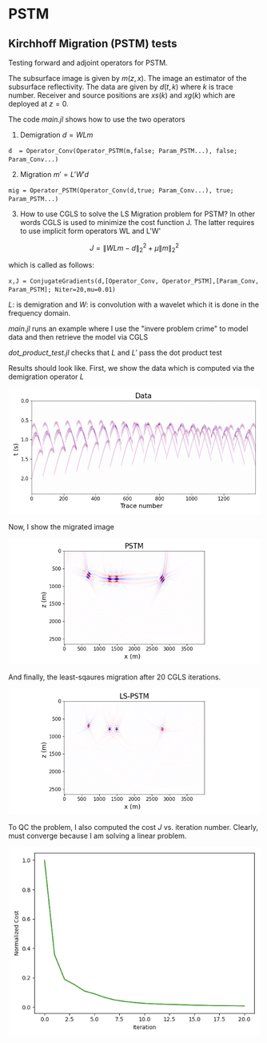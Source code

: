 # PSTM
## Kirchhoff Migration (PSTM) tests 

Testing forward and adjoint operators for PSTM. 

The subsurface image is given by $m(z,x)$.  The image an estimator of the subsurface reflectivity. The data are given by $d(t,k)$ where $k$ is trace number. Receiver and source positions are $xs(k)$ and $xg(k)$ which are deployed at $z=0$. 

The code *main.jl* shows how to use the two operators

1) Demigration $d =W L m$  

  `d  = Operator_Conv(Operator_PSTM(m,false; Param_PSTM...), false; Param_Conv...)`

2) Migration $m' = L'W' d$ 

`mig = Operator_PSTM(Operator_Conv(d,true; Param_Conv...), true; Param_PSTM...)`

3) How to use CGLS to solve the LS Migration problem for PSTM? In other words
CGLS is used to minimize the cost function J. The latter requires to use implicit form 
operators WL and L'W'

$$J = \| WL m - d\|_2^2 + \mu \| m\|_2^2$$

which is called as follows:

`x,J = ConjugateGradients(d,[Operator_Conv, Operator_PSTM],[Param_Conv, Param_PSTM]; Niter=20,mu=0.01)`

$L:$ is demigration and $W:$ is convolution with a wavelet which it is done in the frequency domain.

*main.jl* runs an example where I use the "invere problem crime" to model data and then retrieve the model via CGLS

*dot_product_test.jl* checks that $L$ and $L'$ pass the dot product test

Results should look like. First, we show the data which is computed via the demigration operator $L$ 

![image](figure1.png)

Now, I show the migrated image 

![image](figure2.png)

And finally, the least-sqaures migration after $20$ CGLS iterations.

![image](figure3.png)

To QC the problem, I also computed the cost $J$ vs. iteration number. Clearly, must converge because I am solving
a linear problem.

![image](figure4.png)